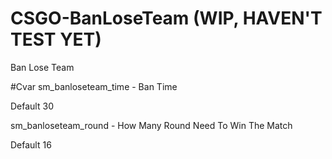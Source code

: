 # CSGO-BanLoseTeam (WIP, HAVEN'T TEST YET)
Ban Lose Team

#Cvar
sm_banloseteam_time - Ban Time

Default 30  

sm_banloseteam_round - How Many Round Need To Win The Match

Default 16
